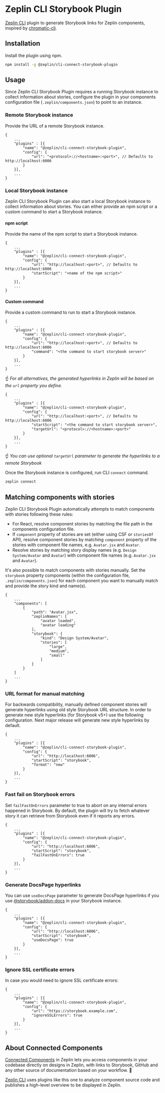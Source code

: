 # Zeplin CLI Storybook Plugin

[Zeplin CLI](https://github.com/zeplin/cli) plugin to generate Storybook links for Zeplin components, inspired by [chromatic-cli](https://github.com/chromaui/chromatic-cli).

## Installation

Install the plugin using npm.

```sh
npm install -g @zeplin/cli-connect-storybook-plugin
```

## Usage

Since Zeplin CLI Storybook Plugin requires a running Storybook instance to collect information about stories, configure the plugin in your components configuration file (`.zeplin/components.json`) to point to an instance.

### Remote Storybook instance

Provide the URL of a remote Storybook instance.

```jsonc
{
    ...
    "plugins" : [{
        "name": "@zeplin/cli-connect-storybook-plugin",
        "config": {
            "url": "<protocol>://<hostname>:<port>", // Defaults to http://localhost:6006
        }
    }],
    ...
}
```

### Local Storybook instance

Zeplin CLI Storybook Plugin can also start a local Storybook instance to collect information about stories. You can either provide an npm script or a custom command to start a Storybook instance.

#### npm script

Provide the name of the npm script to start a Storybook instance.

```jsonc
{
    ...
    "plugins" : [{
        "name": "@zeplin/cli-connect-storybook-plugin",
        "config": {
            "url": "http://localhost:<port>", // Defaults to http://localhost:6006
            "startScript": "<name of the npm script>"
        }
    }],
    ...
}
```

#### Custom command

Provide a custom command to run to start a Storybook instance.

```jsonc
{
    ...
    "plugins" : [{
        "name": "@zeplin/cli-connect-storybook-plugin",
        "config": {
            "url": "http://localhost:<port>", // Defaults to http://localhost:6006
            "command": "<the command to start storybook server>"
        }
    }],
    ...
}
```

☝️ _For all alternatives, the generated hyperlinks in Zeplin will be based on the `url` property you define._

```jsonc
{
    ...
    "plugins" : [{
        "name": "@zeplin/cli-connect-storybook-plugin",
        "config": {
            "url": "http://localhost:<port>", // Defaults to http://localhost:6006
            "startScript": "<the command to start storybook server>",
            "targetUrl": "<protocol>://<hostname>:<port>"
        }
    }],
    ...
}
```
☝️ _You can use optional `targetUrl` parameter to generate the hyperlinks to a remote Storybook_

Once the Storybook instance is configured, run CLI `connect` command.

```sh
zeplin connect
```

## Matching components with stories

Zeplin CLI Storybook Plugin automatically attempts to match components with stories following these rules:

- For React, resolve component stories by matching the file path in the components configuration file.
- If `component` property of stories are set (either using CSF or `storiesOf` API), resolve component stories by matching `component` property of the stories with component file names, e.g. `Avatar.jsx` and `Avatar`.
- Resolve stories by matching story display names (e.g. `Design System/Avatar` and `Avatar`) with component file names (e.g. `Avatar.jsx` and `Avatar`).

It's also possible to match components with stories manually. Set the `storybook` property components (within the configuration file, `.zeplin/components.json`) for each component you want to manually match and provide the story kind and name(s).

```jsonc
{
    ...
    "components": [
        {
            "path": "Avatar.jsx",
            "zeplinNames": [
                "avatar loaded",
                "avatar loading"
            ],
            "storybook": {
                "kind": "Design System/Avatar",
                "stories": [
                    "large",
                    "medium",
                    "small"
                ]
            }
        }
    ]
    ...
}
```

### URL format for manual matching

For backwards compatibility, manually defined component stories will generate hyperlinks using old style Storybook URL structure. In order to generate new style hyperlinks (for Storybook v5+) use the following configuration. Next major release will generate new style hyperlinks by default.

```jsonc
{
    ...
    "plugins" : [{
        "name": "@zeplin/cli-connect-storybook-plugin",
        "config": {
            "url": "http://localhost:6006",
            "startScript": "storybook",
            "format": "new"
        }
    }],
    ...
}
```

### Fast fail on Storybook errors

Set `failFastOnErrors` parameter to true to abort on any internal errors happened in Storybook. By default, the plugin will try to fetch whatever story it can retrieve from Storybook even if it reports any errors.

```jsonc
{
    ...
    "plugins" : [{
        "name": "@zeplin/cli-connect-storybook-plugin",
        "config": {
            "url": "http://localhost:6006",
            "startScript": "storybook",
            "failFastOnErrors": true
        }
    }],
    ...
}
```

### Generate DocsPage hyperlinks

You can use `useDocsPage` parameter to generate DocsPage hyperlinks if you use [@storybook/addon-docs](https://github.com/storybookjs/storybook/tree/master/addons/docs) in your Storybook instance.

```jsonc
{
    ...
    "plugins" : [{
        "name": "@zeplin/cli-connect-storybook-plugin",
        "config": {
            "url": "http://localhost:6006",
            "startScript": "storybook",
            "useDocsPage": true
        }
    }],
    ...
}
```

### Ignore SSL certificate errors

In case you would need to ignore SSL certificate errors:
```jsonc
{
    ...
    "plugins" : [{
        "name": "@zeplin/cli-connect-storybook-plugin",
        "config": {
            "url": "https://storybook.example.com",
            "ignoreSSLErrors": true
        }
    }],
    ...
}
```


## About Connected Components

[Connected Components](https://blog.zeplin.io/introducing-connected-components-components-in-design-and-code-in-harmony-aa894ed5bd95) in Zeplin lets you access components in your codebase directly on designs in Zeplin, with links to Storybook, GitHub and any other source of documentation based on your workflow. 🧩

[Zeplin CLI](https://github.com/zeplin/cli) uses plugins like this one to analyze component source code and publishes a high-level overview to be displayed in Zeplin.
